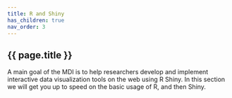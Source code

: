 ```yaml
---
title: R and Shiny
has_children: true
nav_order: 3
---
```


## {{ page.title }}

A main goal of the MDI is to help researchers develop and implement
interactive data visualization tools on the web using R Shiny.
In this section we will get you up to speed on the basic usage
of R, and then Shiny.
